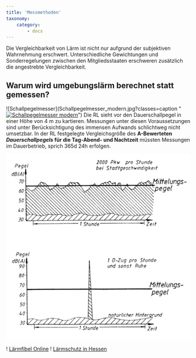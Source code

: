 ```yaml
---
title: 'Messmethoden'
taxonomy:
    category:
        - docs
---
```

Die Vergleichbarkeit von Lärm ist nicht nur aufgrund der subjektiven Wahrnehmung erschwert. Unterschiedliche Gewichtungen und Sonderregelungen zwischen den Mitgliedsstaaten erschweren zusätzlich die angestrebte Vergleichbarkeit.

## Warum wird umgebungslärm berechnet statt gemessen? 
![Schallpegelmesser](Schallpegelmesser_modern.jpg?classes=caption "<a title="Beccandcal [CC BY-SA 3.0 (https://creativecommons.org/licenses/by-sa/3.0)], from Wikimedia Commons" href="https://commons.wikimedia.org/wiki/File:Schallpegelmesser_modern.jpg"><img width="128" alt="Schallpegelmesser modern" src="https://upload.wikimedia.org/wikipedia/commons/thumb/4/46/Schallpegelmesser_modern.jpg/128px-Schallpegelmesser_modern.jpg"></a>")
Die RL sieht vor den Dauerschallpegel in einer Höhe von 4 m zu kartieren. Messungen unter diesen Voraussetzungen sind unter Berücksichtigung des immensen Aufwands schlichtweg nicht umsetzbar.
In der RL festgelegte Vergleichsgröße des **A-Bewerteten _Dauerschallpegels_ für die Tag-Abend- und Nachtzeit** müssten Messungen im Dauerbetrieb, sprich 365d 24h erfolgen.

![](mittlungspegel.jpg?classes=caption "Vergleich der Mittelungspegel durch Pkw und Zug")


! [Lärmfibel Online](http://www.staedtebauliche-laermfibel.de)
! [Lärmschutz in Hessen](https://mobil.hessen.de/planung/l%C3%A4rmschutz/der-mittelungspegel)